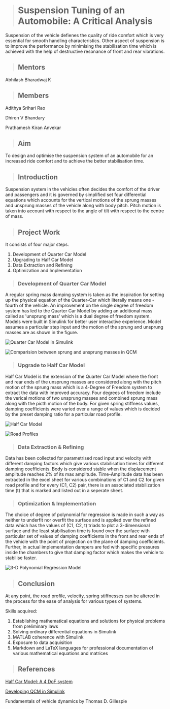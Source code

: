 
># Suspension Tuning of an Automobile: A Critical Analysis

Suspension of the vehicle defienes the quality of ride comfort which is very essential for smooth handling characteristics. Other aspect of suspension is to improve the performance by minimising the stabilisation time which is achieved with the help of destructive resonance of front and rear vibrations. 

>## Mentors
Abhilash Bharadwaj K
>## Members
  Adithya Srihari Rao
  
  Dhiren V Bhandary
  
  Prathamesh Kiran Anvekar 

>## Aim

  

To design and optimise the suspension system of an automobile for an increased ride comfort and to achieve the better stabilisation time.

  

>## Introduction

Suspension system in the vehicles often decides the comfort of the driver and passengers and it is governed by simplified set four differential equations which accounts for the vertical motions of the sprung masses and unsprung masses of the vehicle along with body pitch. Pitch motion is taken into account with respect to the angle of tilt with respect to the centre of mass. 


  

>## Project Work

It consists of four major steps. 
1. Development of Quarter Car Model
2. Upgrading to Half Car Model
3. Data Extraction and Refining
4. Optimization and Implementation

  

>### Development of Quarter Car Model
A regular spring mass damping system is taken as the inspiration for setting up the physical equation of the Quarter-Car which literally means one - fourth of the vehicle. An improvement on the single degree of freedom system has led to the Quarter Car Model by adding an additional mass called as 'unsprung mass' which is a dual degree of freedom system. Models were built in Simulink for better user interactive experience. Model assumes a particular step input and the motion of the sprung and unsprung masses are as shown in the figure. 



![Quarter Car Model in Simulink](https://github.com/ABHILASHBHARADWAJ-K/Halfcarmodel/blob/main/QCM_SIMULINK.png)

![Comparision between sprung and unsprung masses in QCM](https://github.com/ABHILASHBHARADWAJ-K/Halfcarmodel/blob/main/comparision_QCM.png)

>### Upgrade to Half Car Model
  
Half Car Model is the extension of the Quarter Car Model where the front and rear ends of the unsprung masses are considered along with the pitch motion of the sprung mass which is a 4-Degree of Freedom system to extract the data with improved accuracy. 
Four degrees of freedom include the verical motions of two unsprung masses and combined sprung mass along with the picth motion of the body. 
For given spring stiffness values, damping coefficients were varied over a range of values which is decided by the preset damping ratio for a particular road profile. 

![Half Car Model](https://github.com/ABHILASHBHARADWAJ-K/Halfcarmodel/blob/main/HCM_Simulink.png)

![Road Profiles](https://github.com/ABHILASHBHARADWAJ-K/Halfcarmodel/blob/main/Roadprofiles_HCM.png)


>### Data Extraction & Refining

Data has been collected for parametrised road input and velocity with different damping factors which give various stabilisation times for different damping coefficients. Body is considered stable when the displacement amplitude reaches 2% of its max amplitude. Time-Amplitude data has been extracted in the excel sheet for various combinations of C1 and C2 for given road profile and for every (C1, C2) pair, there is an associated stabilization time (t) that is marked and listed out in a seperate sheet. 




  

>### Optimization & Implementation

The choice of degree of polynomial for regression is made in such a way as neither to underfit nor overfit the surface and is applied over the refined data which has the values of (C1, C2, t) triads to plot a 3-dimensional surface and the least stabilisation time is found over the surface with particular set of values of damping coefficients in the front and rear ends of the vehicle with the point of projection on the plane of damping coefficients. Further, in actual implementation dampers are fed with specific pressures inside the chambers to give that damping factor which makes the vehicle to stabilise faster. 

![3-D Polynomial Regression Model](https://github.com/ABHILASHBHARADWAJ-K/Halfcarmodel/blob/main/Result_HCM.png)


>## Conclusion

  
At any point, the road profile, velocity, spring stiffnesses can be altered in the process for the ease of analysis for various types of systems. 

  

Skills acquired:

  
1. Establishing mathematical equations and solutions for physical problems from preliminary laws
2. Solving ordinary differential equations in Simulink
3. MATLAB coherence with Simulink
4. Exposure to data acquisition
5. Markdown and LaTeX languages for professional documentation of various mathematical equations and matrices  

>## References

[Half Car Model: A 4 DoF system](https://in.mathworks.com/matlabcentral/fileexchange/106045-half-car-model?s_tid=prof_contriblnk)


[Developing QCM in Simulink](https://youtu.be/xiR_WORuILQ)

Fundamentals of vehicle dynamics by Thomas D. Gillespie
